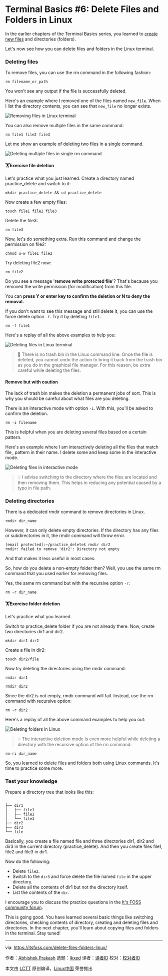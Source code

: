 [#]: subject: "Terminal Basics #6: Delete Files and Folders in Linux"
[#]: via: "https://itsfoss.com/delete-files-folders-linux/"
[#]: author: "Abhishek Prakash https://itsfoss.com/author/abhishek/"
[#]: collector: "lkxed"
[#]: translator: " "
[#]: reviewer: " "
[#]: publisher: " "
[#]: url: " "

Terminal Basics #6: Delete Files and Folders in Linux
======

In the earlier chapters of the Terminal Basics series, you learned to [create new files][1] and directories (folders).

Let's now see how you can delete files and folders in the Linux terminal.

### Deleting files

To remove files, you can use the rm command in the following fashion:

```
rm filename_or_path
```

You won't see any output if the file is successfully deleted.

Here's an example where I removed one of the files named `new_file`. When I list the directory contents, you can see that `new_file` no longer exists.

![Removing files in Linux terminal][2]

You can also remove multiple files in the same command:

```
rm file1 file2 file3
```

Let me show an example of deleting two files in a single command.

![Deleting multiple files in single rm command][3]

#### 🏋️Exercise file deletion

Let's practice what you just learned. Create a directory named practice_delete and switch to it:

```
mkdir practice_delete && cd practice_delete
```

Now create a few empty files:

```
touch file1 file2 file3
```

Delete the file3:

```
rm file3
```

Now, let's do something extra. Run this command and change the permission on file2:

```
chmod u-w file1 file2
```

Try deleting file2 now:

```
rm file2
```

Do you see a message '**remove write protected file**'? That's because you removed the write permission (for modification) from this file.

You can **press Y or enter key to confirm the deletion or N to deny the removal.**

If you don't want to see this message and still delete it, you can use the force delete option `-f`. Try it by deleting `file1`:

```
rm -f file1
```

Here's a replay of all the above examples to help you:

![Deleting files in Linux terminal][4]

> 🚧 There is no trash bin in the Linux command line. Once the file is deleted, you cannot undo the action to bring it back from the trash bin as you do in the graphical file manager. For this reason, be extra careful while deleting the files.

#### Remove but with caution

The lack of trash bin makes the deletion a permanent jobs of sort. This is why you should be careful about what files are you deleting.

There is an interactive mode with option `-i`. With this, you'll be asked to confirm the deletion.

```
rm -i filename
```

This is helpful when you are deleting several files based on a certain pattern.

Here's an example where I am interactively deleting all the files that match file_ pattern in their name. I delete some and keep some in the interactive mode.

![Deleting files in interactive mode][5]

> 💡 I advise switching to the directory where the files are located and then removing them. This helps in reducing any potential caused by a typo in file path.

### Deleting directories

There is a dedicated rmdir command to remove directories in Linux.

```
rmdir dir_name
```

However, it can only delete empty directories. If the directory has any files or subdirectories in it, the rmdir command will throw error.

```
[email protected]:~/practice_delete$ rmdir dir2
rmdir: failed to remove 'dir2': Directory not empty
```

And that makes it less useful in most cases.

So, how do you delete a non-empty folder then? Well, you use the same rm command that you used earlier for removing files.

Yes, the same rm command but with the recursive option `-r`:

```
rm -r dir_name
```

#### 🏋️Exercise folder deletion

Let's practice what you learned.

Switch to practice_delete folder if you are not already there. Now, create two directories dir1 and dir2.

```
mkdir dir1 dir2
```

Create a file in dir2:

```
touch dir2/file
```

Now try deleting the directories using the rmdir command:

```
rmdir dir1
```

```
rmdir dir2
```

Since the dir2 is not empty, rmdir command will fail. Instead, use the rm command with recursive option:

```
rm -r dir2
```

Here's a replay of all the above command examples to help you out:

![Deleting folders in Linux][6]

> 💡 The interactive deletion mode is even more helpful while deleting a directory with the recursive option of the rm command: 

```
rm-ri dir_name
```

So, you learned to delete files and folders both using Linux commands. It's time to practice some more.

### Test your knowledge

Prepare a directory tree that looks like this:

```
.
├── dir1
│   ├── file1
│   ├── file2
│   └── file3
├── dir2
├── dir3
└── file
```

Basically, you create a file named file and three directories dir1, dir2 and dir3 in the current directory (practice_delete). And then you create files file1, file2 and file3 in dir1.

Now do the following:

- Delete `file2`.
- Switch to the `dir3` and force delete the file named `file` in the upper directory.
- Delete all the contents of dir1 but not the directory itself.
- List the contents of the `dir`.

I encourage you to discuss the practice questions in the [It's FOSS community forum][7].

This is going good. You have learned several basic things like switching directories, checking contents of directory, creating and deleting files and directories. In the next chapter, you'll learn about copying files and folders in the terminal. Stay tuned!

--------------------------------------------------------------------------------

via: https://itsfoss.com/delete-files-folders-linux/

作者：[Abhishek Prakash][a]
选题：[lkxed][b]
译者：[译者ID](https://github.com/译者ID)
校对：[校对者ID](https://github.com/校对者ID)

本文由 [LCTT](https://github.com/LCTT/TranslateProject) 原创编译，[Linux中国](https://linux.cn/) 荣誉推出

[a]: https://itsfoss.com/author/abhishek/
[b]: https://github.com/lkxed/
[1]: https://itsfoss.com/create-files/
[2]: https://itsfoss.com/content/images/2023/03/delete-files-linux-terminal.png
[3]: https://itsfoss.com/content/images/2023/03/remove-multiple-files-linux-terminal.png
[4]: https://itsfoss.com/content/images/2023/03/file-delete-example.svg
[5]: https://itsfoss.com/content/images/2023/03/interactive-delete-example.svg
[6]: https://itsfoss.com/content/images/2023/03/folder-delete-example.svg
[7]: https://itsfoss.community/?ref=itsfoss.com
